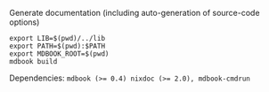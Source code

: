 Generate documentation (including auto-generation of source-code options)

```shell
export LIB=$(pwd)/../lib
export PATH=$(pwd):$PATH
export MDBOOK_ROOT=$(pwd)
mdbook build
```

Dependencies: `mdbook (>= 0.4) nixdoc (>= 2.0), mdbook-cmdrun`
